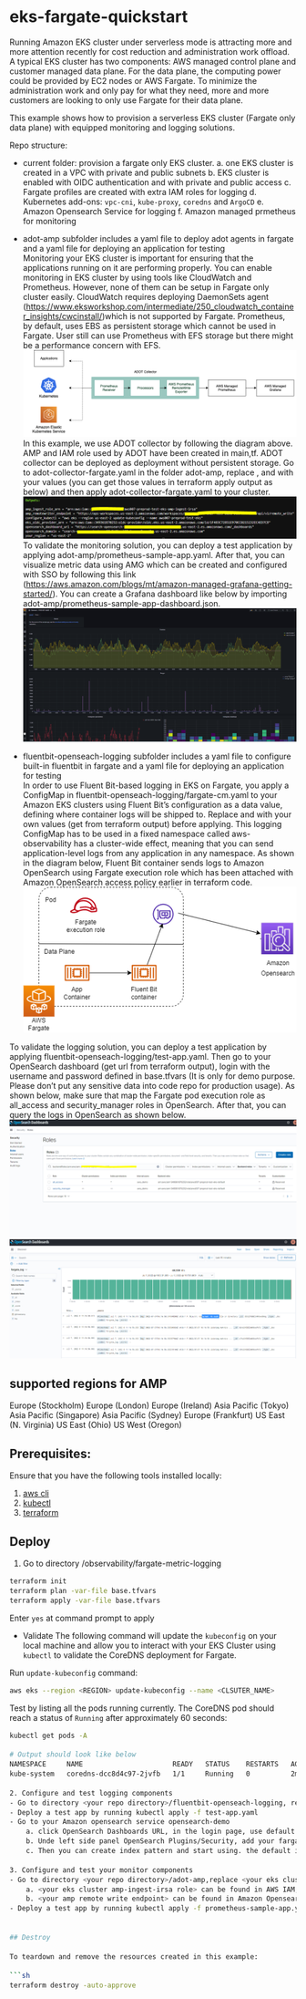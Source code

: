# eks-fargate-quickstart

Running Amazon EKS cluster under serverless mode is attracting more and more attention recently for cost reduction and administration work offload. A typical EKS cluster has two components: AWS managed control plane and customer managed data plane. For the data plane, the computing power could be provided by EC2 nodes or AWS Fargate. To minimize the administration work and only pay for what they need, more and more customers are looking to only use Fargate for their data plane.

This example shows how to provision a serverless EKS cluster (Fargate only data plane) with equipped monitoring and logging solutions.

Repo structure:

- current folder: provision a fargate only EKS cluster.
  a. one EKS cluster is created in a VPC with private and public subnets
  b. EKS cluster is enabled with OIDC authentication and with private and public access
  c. Fargate profiles are created with extra IAM roles for logging
  d. Kubernetes add-ons: `vpc-cni`, `kube-proxy`, `coredns` and `ArgoCD`
  e. Amazon Opensearch Service for logging
  f. Amazon managed prmetheus for monitoring 

- adot-amp subfolder includes a yaml file to deploy adot agents in fargate and a yaml file for deploying an application for testing <br>
Monitoring your EKS cluster is important for ensuring that the applications running on it are performing properly. You can enable monitoring in EKS cluster by using tools like CloudWatch and Prometheus. However, none of them can be setup in Fargate only cluster easily. CloudWatch requires deploying DaemonSets agent (https://www.eksworkshop.com/intermediate/250_cloudwatch_container_insights/cwcinstall/)which is not supported by Fargate. Prometheus, by default, uses EBS as persistent storage which cannot be used in Fargate. User still can use Prometheus with EFS storage but there might be a performance concern with EFS.
   ![Alt text](./images/adot.png) <br>
In this example, we use ADOT collector by following the diagram above. AMP and IAM role used by ADOT have been created in main,tf. ADOT collector can be deployed as deployment without persistent storage. Go to adot-collector-fargate.yaml in the folder adot-amp, replace <your eks cluster amp-ingest-irsa role>, <your amp remote write endpoint> and <your region> with your values (you can get those values in terraform apply output as below) and then apply adot-collector-fargate.yaml to your cluster.
   ![Alt text](./images/tf-output.png)
To validate the monitoring solution, you can deploy a test application by applying adot-amp/prometheus-sample-app.yaml. After that, you can visualize metric data using AMG which can be created and configured with SSO by following this link (https://aws.amazon.com/blogs/mt/amazon-managed-grafana-getting-started/). You can create a Grafana dashboard like below by importing adot-amp/prometheus-sample-app-dashboard.json. 
![Alt text](./images/amg.png)

- fluentbit-openseach-logging subfolder includes a yaml file to configure built-in fluentbit in fargate and a yaml file for deploying an application for testing <br>
In order to use Fluent Bit-based logging in EKS on Fargate, you apply a ConfigMap in fluentbit-openseach-logging/fargate-cm.yaml to your Amazon EKS clusters using Fluent Bit’s configuration as a data value, defining where container logs will be shipped to. Replace <your opensearch domain> and <your region> with your own values (get from terraform output) before applying. This logging ConfigMap has to be used in a fixed namespace called aws-observability has a cluster-wide effect, meaning that you can send application-level logs from any application in any namespace. As shown in the diagram below, Fluent Bit container sends logs to Amazon OpenSearch using Fargate execution role which has been attached with Amazon OpenSearch access policy earlier in terraform code.
   ![Alt text](./images/Fluent-bit-opensearch.drawio.png)
  
To validate the logging solution, you can deploy a test application by applying fluentbit-openseach-logging/test-app.yaml. Then go to your OpenSearch dashboard (get url from terraform output), login with the username and password defined in base.tfvars (It is only for demo purpose. Please don’t put any sensitive data into code repo for production usage). As shown below, make sure that map the Fargate pod execution role as all_access and security_manager roles in OpenSearch. After that, you can query the logs in OpenSearch as shown below.
   ![Alt text](./images/opensearch1.png)
     ![Alt text](./images/opensearch2.png)

## supported regions for AMP
Europe (Stockholm)
Europe (London)
Europe (Ireland)
Asia Pacific (Tokyo)
Asia Pacific (Singapore)
Asia Pacific (Sydney)
Europe (Frankfurt)
US East (N. Virginia)
US East (Ohio)
US West (Oregon)


## Prerequisites:

Ensure that you have the following tools installed locally:

1. [aws cli](https://docs.aws.amazon.com/cli/latest/userguide/install-cliv2.html)
2. [kubectl](https://Kubernetes.io/docs/tasks/tools/)
3. [terraform](https://learn.hashicorp.com/tutorials/terraform/install-cli)

## Deploy

1. Go to directory <your repo directory>/observability/fargate-metric-logging

```sh
terraform init 
terraform plan -var-file base.tfvars
terraform apply -var-file base.tfvars
```

Enter `yes` at command prompt to apply

- Validate
The following command will update the `kubeconfig` on your local machine and allow you to interact with your EKS Cluster using `kubectl` to validate the CoreDNS deployment for Fargate. 

Run `update-kubeconfig` command:

```sh
aws eks --region <REGION> update-kubeconfig --name <CLSUTER_NAME>
```

Test by listing all the pods running currently. The CoreDNS pod should reach a status of `Running` after approximately 60 seconds:

```sh
kubectl get pods -A

# Output should look like below
NAMESPACE     NAME                      READY   STATUS    RESTARTS   AGE
kube-system   coredns-dcc8d4c97-2jvfb   1/1     Running   0          2m28s

2. Configure and test logging components
- Go to directory <your repo directory>/fluentbit-openseach-logging, replace <your opensearch domain> and <your region> in fargate-cm.yaml with your setup values. then run  kubectl apply -f  fargate-cm.yaml
- Deploy a test app by running kubectl apply -f test-app.yaml
- Go to your Amazon opensearch service opensearch-demo
    a. click OpenSearch Dashboards URL, in the login page, use default username/password defined in fargate-metric-logging/variables.tf
    b. Unde left side panel OpenSearch Plugins/Security, add your fargate execution role arn into all_access adn security_manager Role
    c. Then you can create index pattern and start using. the default index pattern is fargate_log

3. Configure and test your monitor components
- Go to directory <your repo directory>/adot-amp,replace <your eks cluster amp-ingest-irsa role>, <your amp remote write endpoint> and <your region> in adot-collector-fargate.yaml with your setup values. then run  kubectl apply -f adot-collector-fargate.yaml
    a. <your eks cluster amp-ingest-irsa role> can be found in AWS IAM, go to Roles section, searhc amp-ingest-irsa and go to the one startin with your cluster name. copy ARN of that role.
    b. <your amp remote write endpoint> can be found in Amazon Opensearch service, go to opensearch-demo domain and copy Domain endpoint 
- Deploy a test app by running kubectl apply -f prometheus-sample-app.yaml
    

## Destroy

To teardown and remove the resources created in this example:

```sh
terraform destroy -auto-approve
```
